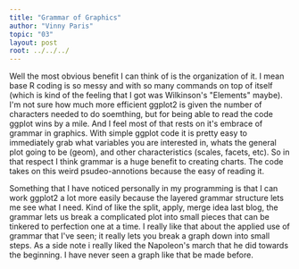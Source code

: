 ```yaml
---
title: "Grammar of Graphics"
author: "Vinny Paris"
topic: "03"
layout: post
root: ../../../
---
```

   Well the most obvious benefit I can think of is the organization of it. I mean base R coding is so messy and with so many commands on top of itself (which is kind of the feeling that I got was Wilkinson's "Elements" maybe). 
I'm not sure how much more efficient ggplot2 is given the number of characters needed to do soemthing, but for being able to read the code ggplot wins by a mile. And I feel most of that rests on it's embrace of grammar in graphics. With simple ggplot code it is pretty easy to immediately grab what variables you are interested in, whats the general plot going to be (geom), and other characteristics (scales, facets, etc). So in that respect I think grammar is a huge benefit to creating charts. The code takes on this weird psudeo-annotions because the easy of reading it. 

Something that I have noticed personally in my programming is that I can work ggplot2 a lot more easily because the layered grammar structure lets me see what I need. Kind of like the split, apply, merge idea last blog, the grammar lets us break a complicated plot into small pieces that can be tinkered to perfection one at a time. I really like that about the applied use of grammar that I've seen; it really lets you break a graph down into small steps. As a side note i really liked the Napoleon's march that he did towards the beginning. I have never seen a graph like that be made before. 
